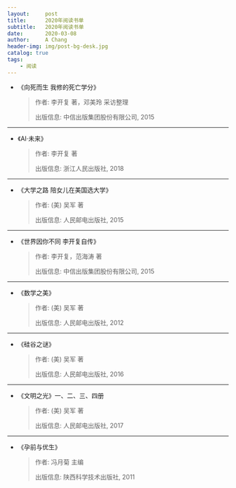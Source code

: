 ```yaml
---
layout:     post
title:      2020年阅读书单
subtitle:   2020年阅读书单
date:       2020-03-08
author:     A Chang
header-img: img/post-bg-desk.jpg
catalog: true
tags:
    - 阅读
---
```



- 《向死而生 我修的死亡学分》
    > 作者: 李开复 著，邓美玲 采访整理
    > 
    > 出版信息: 中信出版集团股份有限公司, 2015

---

- 《AI·未来》
    > 作者: 李开复 著
    >
    > 出版信息: 浙江人民出版社, 2018

---

- 《大学之路 陪女儿在美国选大学》
    > 作者: (美) 吴军 著
    >
    > 出版信息: 人民邮电出版社, 2015

---

- 《世界因你不同 李开复自传》
    > 作者: 李开复，范海涛 著
    >
    > 出版信息: 中信出版集团股份有限公司, 2015

---

- 《数学之美》
    > 作者: (美) 吴军 著
    >
    > 出版信息: 人民邮电出版社, 2012

---

- 《硅谷之谜》
    > 作者: (美) 吴军 著
    >
    > 出版信息: 人民邮电出版社, 2016

---

- 《文明之光》一、二、三、四册
    > 作者: (美) 吴军 著
    >
    > 出版信息: 人民邮电出版社, 2017

---

- 《孕前与优生》
    > 作者: 冯月菊 主编 
    >
    > 出版信息: 陕西科学技术出版社, 2011